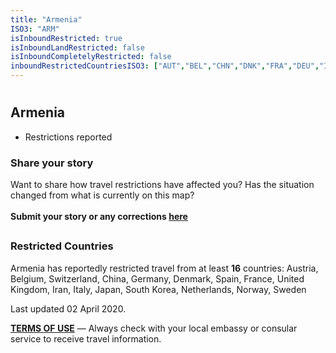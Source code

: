 ```yaml
---
title: "Armenia"
ISO3: "ARM"
isInboundRestricted: true
isInboundLandRestricted: false
isInboundCompletelyRestricted: false
inboundRestrictedCountriesISO3: ["AUT","BEL","CHN","DNK","FRA","DEU","IRN","ITA","JPN","KOR","NLD","NOR","ESP","SWE","CHE","GBR"]
---
```


# <h2 class="ModalContent__Header">Armenia</h2>

* <div class="Badge ModalContent__Badge--PartialRestrictions">Restrictions reported</div>

<h3 class="ModalContent__SubHeader">Share your story</h3>
<p>Want to share how travel restrictions have affected you? Has the situation changed from what is currently on this map? <br/><br/><strong>Submit your story or any corrections <a href="https://forms.gle/9WuvQPAHg4ReRZLN6" target="_blank" rel="noopener noreferrer">here</a></strong></p>

## <h3 class="ModalContent__SubHeader">Restricted Countries</h3>
<p>Armenia has reportedly restricted travel from at least <strong>16</strong> countries: Austria, Belgium, Switzerland, China, Germany, Denmark, Spain, France, United Kingdom, Iran, Italy, Japan, South Korea, Netherlands, Norway, Sweden</p>

<p>Last updated 02 April 2020.</p>
<p><strong><a href="https://restrictedtravelmap.com/terms" target="_blank" rel="noopener noreferrer">TERMS OF USE</a></strong> — Always check with your local embassy or consular service to receive travel information.</p>
